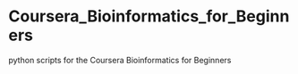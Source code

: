 # Coursera_Bioinformatics_for_Beginners
python scripts for the Coursera Bioinformatics for Beginners
